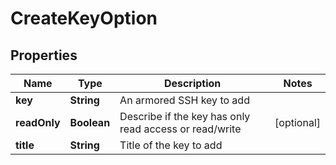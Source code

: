 
# CreateKeyOption

## Properties
Name | Type | Description | Notes
------------ | ------------- | ------------- | -------------
**key** | **String** | An armored SSH key to add | 
**readOnly** | **Boolean** | Describe if the key has only read access or read/write |  [optional]
**title** | **String** | Title of the key to add | 



